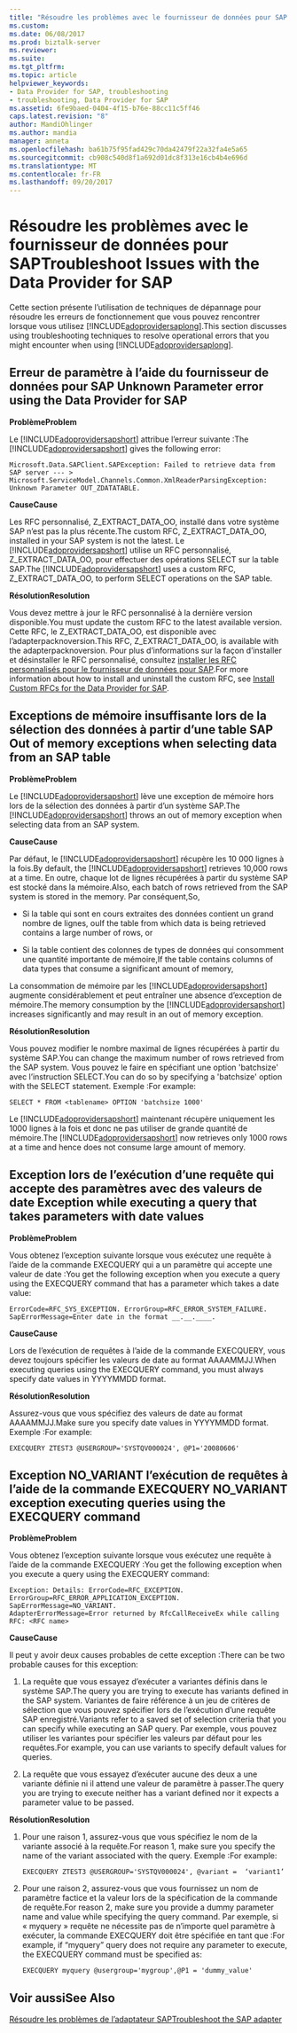 ```yaml
---
title: "Résoudre les problèmes avec le fournisseur de données pour SAP | Documents Microsoft"
ms.custom: 
ms.date: 06/08/2017
ms.prod: biztalk-server
ms.reviewer: 
ms.suite: 
ms.tgt_pltfrm: 
ms.topic: article
helpviewer_keywords:
- Data Provider for SAP, troubleshooting
- troubleshooting, Data Provider for SAP
ms.assetid: 6fe9baed-0404-4f15-b76e-88cc11c5ff46
caps.latest.revision: "8"
author: MandiOhlinger
ms.author: mandia
manager: anneta
ms.openlocfilehash: ba61b75f95fad429c70da42479f22a32fa4e5a65
ms.sourcegitcommit: cb908c540d8f1a692d01dc8f313e16cb4b4e696d
ms.translationtype: MT
ms.contentlocale: fr-FR
ms.lasthandoff: 09/20/2017
---
```

# <a name="troubleshoot-issues-with-the-data-provider-for-sap"></a><span data-ttu-id="f221d-102">Résoudre les problèmes avec le fournisseur de données pour SAP</span><span class="sxs-lookup"><span data-stu-id="f221d-102">Troubleshoot Issues with the Data Provider for SAP</span></span>
<span data-ttu-id="f221d-103">Cette section présente l’utilisation de techniques de dépannage pour résoudre les erreurs de fonctionnement que vous pouvez rencontrer lorsque vous utilisez [!INCLUDE[adoprovidersaplong](../../includes/adoprovidersaplong-md.md)].</span><span class="sxs-lookup"><span data-stu-id="f221d-103">This section discusses using troubleshooting techniques to resolve operational errors that you might encounter when using [!INCLUDE[adoprovidersaplong](../../includes/adoprovidersaplong-md.md)].</span></span>  
  
##  <span data-ttu-id="f221d-104"><a name="BKMK_SAPUnknownParam"></a>Erreur de paramètre à l’aide du fournisseur de données pour SAP</span><span class="sxs-lookup"><span data-stu-id="f221d-104"><a name="BKMK_SAPUnknownParam"></a> Unknown Parameter error using the Data Provider for SAP</span></span>  
 <span data-ttu-id="f221d-105">**Problème**</span><span class="sxs-lookup"><span data-stu-id="f221d-105">**Problem**</span></span>  
  
 <span data-ttu-id="f221d-106">Le [!INCLUDE[adoprovidersapshort](../../includes/adoprovidersapshort-md.md)] attribue l’erreur suivante :</span><span class="sxs-lookup"><span data-stu-id="f221d-106">The [!INCLUDE[adoprovidersapshort](../../includes/adoprovidersapshort-md.md)] gives the following error:</span></span>  
  
```  
Microsoft.Data.SAPClient.SAPException: Failed to retrieve data from SAP server --- > Microsoft.ServiceModel.Channels.Common.XmlReaderParsingException: Unknown Parameter OUT_ZDATATABLE.  
```  
  
 <span data-ttu-id="f221d-107">**Cause**</span><span class="sxs-lookup"><span data-stu-id="f221d-107">**Cause**</span></span>  
  
 <span data-ttu-id="f221d-108">Les RFC personnalisé, Z_EXTRACT_DATA_OO, installé dans votre système SAP n’est pas la plus récente.</span><span class="sxs-lookup"><span data-stu-id="f221d-108">The custom RFC, Z_EXTRACT_DATA_OO, installed in your SAP system is not the latest.</span></span> <span data-ttu-id="f221d-109">Le [!INCLUDE[adoprovidersapshort](../../includes/adoprovidersapshort-md.md)] utilise un RFC personnalisé, Z_EXTRACT_DATA_OO, pour effectuer des opérations SELECT sur la table SAP.</span><span class="sxs-lookup"><span data-stu-id="f221d-109">The [!INCLUDE[adoprovidersapshort](../../includes/adoprovidersapshort-md.md)] uses a custom RFC, Z_EXTRACT_DATA_OO, to perform SELECT operations on the SAP table.</span></span>  
  
 <span data-ttu-id="f221d-110">**Résolution**</span><span class="sxs-lookup"><span data-stu-id="f221d-110">**Resolution**</span></span>  
  
 <span data-ttu-id="f221d-111">Vous devez mettre à jour le RFC personnalisé à la dernière version disponible.</span><span class="sxs-lookup"><span data-stu-id="f221d-111">You must update the custom RFC to the latest available version.</span></span> <span data-ttu-id="f221d-112">Cette RFC, le Z_EXTRACT_DATA_OO, est disponible avec l’adapterpacknoversion.</span><span class="sxs-lookup"><span data-stu-id="f221d-112">This RFC, Z_EXTRACT_DATA_OO, is available with the adapterpacknoversion.</span></span> <span data-ttu-id="f221d-113">Pour plus d’informations sur la façon d’installer et désinstaller le RFC personnalisé, consultez [installer les RFC personnalisés pour le fournisseur de données pour SAP](../../adapters-and-accelerators/adapter-sap/install-custom-rfcs-for-the-data-provider-for-sap.md).</span><span class="sxs-lookup"><span data-stu-id="f221d-113">For more information about how to install and uninstall the custom RFC, see [Install Custom RFCs for the Data Provider for SAP](../../adapters-and-accelerators/adapter-sap/install-custom-rfcs-for-the-data-provider-for-sap.md).</span></span>
  
##  <span data-ttu-id="f221d-114"><a name="BKMK_SAPOOM"></a>Exceptions de mémoire insuffisante lors de la sélection des données à partir d’une table SAP</span><span class="sxs-lookup"><span data-stu-id="f221d-114"><a name="BKMK_SAPOOM"></a> Out of memory exceptions when selecting data from an SAP table</span></span>  
 <span data-ttu-id="f221d-115">**Problème**</span><span class="sxs-lookup"><span data-stu-id="f221d-115">**Problem**</span></span>  
  
 <span data-ttu-id="f221d-116">Le [!INCLUDE[adoprovidersapshort](../../includes/adoprovidersapshort-md.md)] lève une exception de mémoire hors lors de la sélection des données à partir d’un système SAP.</span><span class="sxs-lookup"><span data-stu-id="f221d-116">The [!INCLUDE[adoprovidersapshort](../../includes/adoprovidersapshort-md.md)] throws an out of memory exception when selecting data from an SAP system.</span></span>  
  
 <span data-ttu-id="f221d-117">**Cause**</span><span class="sxs-lookup"><span data-stu-id="f221d-117">**Cause**</span></span>  
  
 <span data-ttu-id="f221d-118">Par défaut, le [!INCLUDE[adoprovidersapshort](../../includes/adoprovidersapshort-md.md)] récupère les 10 000 lignes à la fois.</span><span class="sxs-lookup"><span data-stu-id="f221d-118">By default, the [!INCLUDE[adoprovidersapshort](../../includes/adoprovidersapshort-md.md)] retrieves 10,000 rows at a time.</span></span> <span data-ttu-id="f221d-119">En outre, chaque lot de lignes récupérées à partir du système SAP est stocké dans la mémoire.</span><span class="sxs-lookup"><span data-stu-id="f221d-119">Also, each batch of rows retrieved from the SAP system is stored in the memory.</span></span> <span data-ttu-id="f221d-120">Par conséquent,</span><span class="sxs-lookup"><span data-stu-id="f221d-120">So,</span></span>  
  
-   <span data-ttu-id="f221d-121">Si la table qui sont en cours extraites des données contient un grand nombre de lignes, ou</span><span class="sxs-lookup"><span data-stu-id="f221d-121">If the table from which data is being retrieved contains a large number of rows, or</span></span>  
  
-   <span data-ttu-id="f221d-122">Si la table contient des colonnes de types de données qui consomment une quantité importante de mémoire,</span><span class="sxs-lookup"><span data-stu-id="f221d-122">If the table contains columns of data types that consume a significant amount of memory,</span></span>  
  
 <span data-ttu-id="f221d-123">La consommation de mémoire par les [!INCLUDE[adoprovidersapshort](../../includes/adoprovidersapshort-md.md)] augmente considérablement et peut entraîner une absence d’exception de mémoire.</span><span class="sxs-lookup"><span data-stu-id="f221d-123">The memory consumption by the [!INCLUDE[adoprovidersapshort](../../includes/adoprovidersapshort-md.md)] increases significantly and may result in an out of memory exception.</span></span>  
  
 <span data-ttu-id="f221d-124">**Résolution**</span><span class="sxs-lookup"><span data-stu-id="f221d-124">**Resolution**</span></span>  
  
 <span data-ttu-id="f221d-125">Vous pouvez modifier le nombre maximal de lignes récupérées à partir du système SAP.</span><span class="sxs-lookup"><span data-stu-id="f221d-125">You can change the maximum number of rows retrieved from the SAP system.</span></span> <span data-ttu-id="f221d-126">Vous pouvez le faire en spécifiant une option 'batchsize' avec l’instruction SELECT.</span><span class="sxs-lookup"><span data-stu-id="f221d-126">You can do so by specifying a 'batchsize' option with the SELECT statement.</span></span> <span data-ttu-id="f221d-127">Exemple :</span><span class="sxs-lookup"><span data-stu-id="f221d-127">For example:</span></span>  
  
```  
SELECT * FROM <tablename> OPTION 'batchsize 1000'  
```  
  
 <span data-ttu-id="f221d-128">Le [!INCLUDE[adoprovidersapshort](../../includes/adoprovidersapshort-md.md)] maintenant récupère uniquement les 1000 lignes à la fois et donc ne pas utiliser de grande quantité de mémoire.</span><span class="sxs-lookup"><span data-stu-id="f221d-128">The [!INCLUDE[adoprovidersapshort](../../includes/adoprovidersapshort-md.md)] now retrieves only 1000 rows at a time and hence does not consume large amount of memory.</span></span>  
  
##  <span data-ttu-id="f221d-129"><a name="BKMK_SAPQueryExcep"></a>Exception lors de l’exécution d’une requête qui accepte des paramètres avec des valeurs de date</span><span class="sxs-lookup"><span data-stu-id="f221d-129"><a name="BKMK_SAPQueryExcep"></a> Exception while executing a query that takes parameters with date values</span></span>  
 <span data-ttu-id="f221d-130">**Problème**</span><span class="sxs-lookup"><span data-stu-id="f221d-130">**Problem**</span></span>  
  
 <span data-ttu-id="f221d-131">Vous obtenez l’exception suivante lorsque vous exécutez une requête à l’aide de la commande EXECQUERY qui a un paramètre qui accepte une valeur de date :</span><span class="sxs-lookup"><span data-stu-id="f221d-131">You get the following exception when you execute a query using the EXECQUERY command that has a parameter which takes a date value:</span></span>  
  
```  
ErrorCode=RFC_SYS_EXCEPTION. ErrorGroup=RFC_ERROR_SYSTEM_FAILURE.   
SapErrorMessage=Enter date in the format __.__.____.  
```  
  
 <span data-ttu-id="f221d-132">**Cause**</span><span class="sxs-lookup"><span data-stu-id="f221d-132">**Cause**</span></span>  
  
 <span data-ttu-id="f221d-133">Lors de l’exécution de requêtes à l’aide de la commande EXECQUERY, vous devez toujours spécifier les valeurs de date au format AAAAMMJJ.</span><span class="sxs-lookup"><span data-stu-id="f221d-133">When executing queries using the EXECQUERY command, you must always specify date values in YYYYMMDD format.</span></span>  
  
 <span data-ttu-id="f221d-134">**Résolution**</span><span class="sxs-lookup"><span data-stu-id="f221d-134">**Resolution**</span></span>  
  
 <span data-ttu-id="f221d-135">Assurez-vous que vous spécifiez des valeurs de date au format AAAAMMJJ.</span><span class="sxs-lookup"><span data-stu-id="f221d-135">Make sure you specify date values in YYYYMMDD format.</span></span> <span data-ttu-id="f221d-136">Exemple :</span><span class="sxs-lookup"><span data-stu-id="f221d-136">For example:</span></span>  
  
```  
EXECQUERY ZTEST3 @USERGROUP='SYSTQV000024', @P1='20080606'  
```  
  
##  <span data-ttu-id="f221d-137"><a name="BKMK_SAPNOVARIANT"></a>Exception NO_VARIANT l’exécution de requêtes à l’aide de la commande EXECQUERY</span><span class="sxs-lookup"><span data-stu-id="f221d-137"><a name="BKMK_SAPNOVARIANT"></a> NO_VARIANT exception executing queries using the EXECQUERY command</span></span>  
 <span data-ttu-id="f221d-138">**Problème**</span><span class="sxs-lookup"><span data-stu-id="f221d-138">**Problem**</span></span>  
  
 <span data-ttu-id="f221d-139">Vous obtenez l’exception suivante lorsque vous exécutez une requête à l’aide de la commande EXECQUERY :</span><span class="sxs-lookup"><span data-stu-id="f221d-139">You get the following exception when you execute a query using the EXECQUERY command:</span></span>  
  
```  
Exception: Details: ErrorCode=RFC_EXCEPTION. ErrorGroup=RFC_ERROR_APPLICATION_EXCEPTION. SapErrorMessage=NO_VARIANT.  
AdapterErrorMessage=Error returned by RfcCallReceiveEx while calling RFC: <RFC name>  
```  
  
 <span data-ttu-id="f221d-140">**Cause**</span><span class="sxs-lookup"><span data-stu-id="f221d-140">**Cause**</span></span>  
  
 <span data-ttu-id="f221d-141">Il peut y avoir deux causes probables de cette exception :</span><span class="sxs-lookup"><span data-stu-id="f221d-141">There can be two probable causes for this exception:</span></span>  
  
1.  <span data-ttu-id="f221d-142">La requête que vous essayez d’exécuter a variantes définis dans le système SAP.</span><span class="sxs-lookup"><span data-stu-id="f221d-142">The query you are trying to execute has variants defined in the SAP system.</span></span> <span data-ttu-id="f221d-143">Variantes de faire référence à un jeu de critères de sélection que vous pouvez spécifier lors de l’exécution d’une requête SAP enregistré.</span><span class="sxs-lookup"><span data-stu-id="f221d-143">Variants refer to a saved set of selection criteria that you can specify while executing an SAP query.</span></span> <span data-ttu-id="f221d-144">Par exemple, vous pouvez utiliser les variantes pour spécifier les valeurs par défaut pour les requêtes.</span><span class="sxs-lookup"><span data-stu-id="f221d-144">For example, you can use variants to specify default values for queries.</span></span>  
  
2.  <span data-ttu-id="f221d-145">La requête que vous essayez d’exécuter aucune des deux a une variante définie ni il attend une valeur de paramètre à passer.</span><span class="sxs-lookup"><span data-stu-id="f221d-145">The query you are trying to execute neither has a variant defined nor it expects a parameter value to be passed.</span></span>  
  
 <span data-ttu-id="f221d-146">**Résolution**</span><span class="sxs-lookup"><span data-stu-id="f221d-146">**Resolution**</span></span>  
  
1.  <span data-ttu-id="f221d-147">Pour une raison 1, assurez-vous que vous spécifiez le nom de la variante associé à la requête.</span><span class="sxs-lookup"><span data-stu-id="f221d-147">For reason 1, make sure you specify the name of the variant associated with the query.</span></span> <span data-ttu-id="f221d-148">Exemple :</span><span class="sxs-lookup"><span data-stu-id="f221d-148">For example:</span></span>  
  
    ```  
    EXECQUERY ZTEST3 @USERGROUP='SYSTQV000024', @variant =  ‘variant1’  
    ```  
  
2.  <span data-ttu-id="f221d-149">Pour une raison 2, assurez-vous que vous fournissez un nom de paramètre factice et la valeur lors de la spécification de la commande de requête.</span><span class="sxs-lookup"><span data-stu-id="f221d-149">For reason 2, make sure you provide a dummy parameter name and value while specifying the query command.</span></span> <span data-ttu-id="f221d-150">Par exemple, si « myquery » requête ne nécessite pas de n’importe quel paramètre à exécuter, la commande EXECQUERY doit être spécifiée en tant que :</span><span class="sxs-lookup"><span data-stu-id="f221d-150">For example, if “myquery” query does not require any parameter to execute, the EXECQUERY command must be specified as:</span></span>  
  
    ```  
    EXECQUERY myquery @usergroup='mygroup',@P1 = 'dummy_value'  
    ```  
  
## <a name="see-also"></a><span data-ttu-id="f221d-151">Voir aussi</span><span class="sxs-lookup"><span data-stu-id="f221d-151">See Also</span></span>  
[<span data-ttu-id="f221d-152">Résoudre les problèmes de l’adaptateur SAP</span><span class="sxs-lookup"><span data-stu-id="f221d-152">Troubleshoot the SAP adapter</span></span>](../../adapters-and-accelerators/adapter-sap/troubleshoot-the-sap-adapter.md)